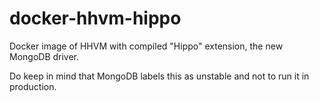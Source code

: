# docker-hhvm-hippo
Docker image of HHVM with compiled "Hippo" extension, the new MongoDB driver.

Do keep in mind that MongoDB labels this as unstable and not to run it in production.
